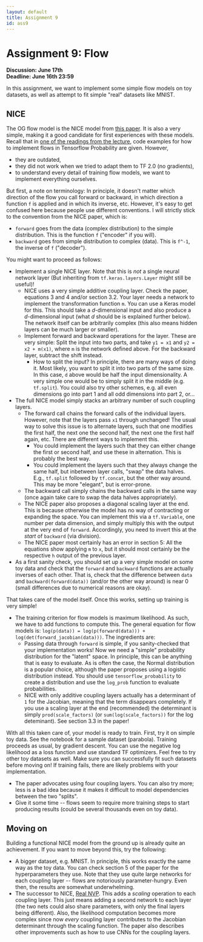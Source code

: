 ```yaml
---
layout: default
title: Assignment 9
id: ass9
---
```



# Assignment 9: Flow
**Discussion: June 17th**  
**Deadline: June 16th 23:59**

In this assignment, we want to implement some simple flow models on toy 
datasets, as well as attempt to fit simple "real" datasets like MNIST.


## NICE

The OG flow model is the NICE model from 
[this paper](https://arxiv.org/pdf/1410.8516.pdf). It is also a very simple,
making it a good candidate for first experiences with these models. Recall that
in [one of the readings from the lecture](https://blog.evjang.com/2018/01/nf1.html),
code examples for how to implement flows in Tensorflow Probability are given.
However,
- they are outdated,
- they did not work when we tried to adapt them to TF 2.0 (no gradients),
- to understand every detail of training flow models, we want to implement
everything ourselves.

But first, a note on terminology: In principle, it doesn't matter which direction
of the flow you call forward or backward, in which direction a function `f` is 
applied and in which its inverse, etc. However, it's easy to get confused here
because people use different conventions. I will strictly stick to the convention
from the NICE paper, which is:
- `forward` goes from the data (complex distribution) to the simple distribution.
This is the function `f` ("encoder" if you will).
- `backward` goes from simple distribution to complex (data). This is `f^-1`,
the inverse of `f` ("decoder").

You might want to proceed as follows:
- Implement a single NICE layer. Note that this is _not_ a single neural network
layer (But inheriting  from `tf.keras.layers.Layer` might still be useful)!
  - NICE uses a very simple additive coupling layer. Check the paper, equations
  3 and 4 and/or section 3.2. Your layer needs a network to implement the 
  transformation function `m`. You can use a Keras model for this. This should
  take a _d_-dimensional input and also produce a _d_-dimensional input (what
  _d_ should be is explained further below). The network itself can be arbitrarily
  complex (this also means hidden layers can be much larger or smaller).
  - Implement forward and backward operations for the layer. These are very
  simple: Split the input into two parts, and take `y1 = x1` and `y2 = x2 + m(x1)`,
  where `m` is the network defined above. For the backward layer, subtract
  the shift instead.
    - How to split the input? In principle, there are many ways of doing it. Most
      likely, you want to split it into two parts of the same size.
      In this case, `d` above would be half the input dimensionality.
      A very simple one would be to simply split it in the middle (e.g. `tf.split`).  You could also try
    other schemes, e.g. all even dimensions go into part 1 and all odd dimensions
    into part 2, or...
- The full NICE model simply stacks an arbitrary number of such coupling layers.
  - The forward call chains the forward calls of the individual layers. However, note
  that the layers pass `x1` through unchanged! The usual way to solve this issue
  is to alternate layers, such that one modifies the first half, the next one the
  second half, the next one the first half again, etc. There are different ways
  to implement this.
    - You could implement the layers such that they can either change the first
    or second half, and use these in alternation. This is probably the best way.
    - You could implement the layers such that they always change the same half,
    but inbetween layer calls, "swap" the data halves. E.g., `tf.split` followed
    by `tf.concat`, but the other way around. This may be more "elegant", but is
      error-prone.
  - The backward call simply chains the backward calls in the same way (once 
  again take care to swap the data halves appropriately).
  - The NICE paper also proposes a diagonal scaling layer at the end. This is
  because otherwise the model has no way of contracting or expanding the space.
  You can implement this via a `tf.Variable`, one number per data dimension,
  and simply multiply this with the output at the very end of `forward`.
  Accordingly, you need to invert this at the _start_ of `backward` (via 
  division).
  - The NICE paper most certainly has an error in section 5: All the equations
  show applying `m` to `x`, but it should most certainly be the respective `h`
    output of the previous layer.
- As a first sanity check, you should set up a very simple model on some toy data
and check that the `forward` and `backward` functions are actually inverses of
each other. That is, check that the difference between `data` and 
`backward(forward(data))` (and/or the other way around) is near 0 (small 
differences due to numerical reasons are okay).

That takes care of the model itself. Once this works, setting up training is
very simple!
- The training criterion for flow models is maximum likelihood. As such, we
have to add functions to compute this. The general equation for flow models is:
`log(p(data)) = log(p(forward(data))) + log(det(forward_jacobian(data)))`. The
ingredients are:
  - Passing data through `forward` is simple, if you sanity-checked that your
  implementation works! Now we need a "simple" probability distribution for the
  "latent" space. In principle, this can be anything that is easy to evaluate.
  As is often the case, the Normal distribution is a popular choice, although
    the paper proposes using a logistic distribution instead. You should
  use `tensorflow_probability` to create a distribution and use the `log_prob`
  function to evaluate probabilities.
  - NICE with only additive coupling layers actually has a determinant of `1`
  for the Jacobian, meaning that the term disappears completely. If you use a
  scaling layer at the end (recommended) the determinant is simply 
  `prod(scale_factors)` (or `sum(log(scale_factors))` for the log deteminant). See section 3.3 in the paper!
  
With all this taken care of, your model is ready to train. First, try it on
simple toy data. See the notebook for a sample dataset (parabola). Training
proceeds as usual, by gradient descent. You can use the negative log likelihood
as a loss function and use standard TF optimizers. Feel free to try other toy
datasets as well. Make sure you can successfully fit such datasets before moving
on! If training fails, there are likely problems with your implementation.
- The paper advocates using four coupling layers. You can also try more; less
is a bad idea because it makes it difficult to model dependencies between the
two "splits".
- Give it some time -- flows seem to require more training steps to start
producing results (could be several thousands even on toy data).


## Moving on

Building a functional NICE model from the ground up is already quite an
achievement. If you want to move beyond this, try the following:

- A bigger dataset, e.g. MNIST. In principle, this works exactly the same way
as the toy data. You can check section 5 of the paper for the hyperparameters
they use. Note that they use quite large networks for each coupling layer --
flows are notoriously parameter-hungry. Even then, the results are somewhat
underwhelming.
- The successor to NICE, [Real NVP](https://arxiv.org/pdf/1605.08803.pdf). This
adds a _scaling_ operation to each coupling layer. This just means adding a
second network to each layer (the two nets could also share parameters, with
only the final layers being different). Also, the likelihood computation becomes
more complex since now _every_ coupling layer contributes to the Jacobian
determinant through the scaling function. The paper also describes other
improvements such as how to use CNNs for the coupling layers.
